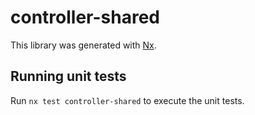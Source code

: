 # controller-shared

This library was generated with [Nx](https://nx.dev).

## Running unit tests

Run `nx test controller-shared` to execute the unit tests.
